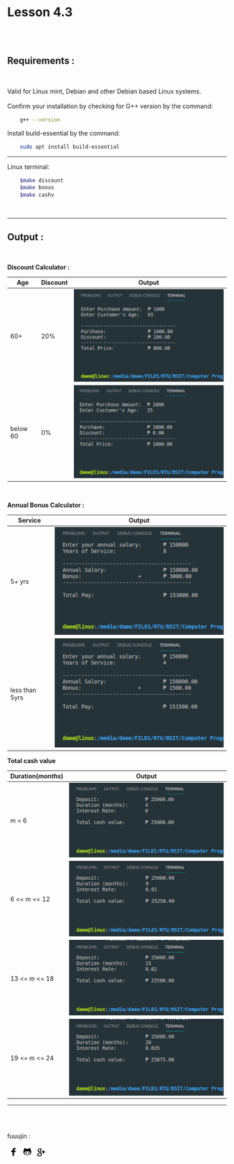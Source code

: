 # Lesson 4.3
<br/><br/>

## Requirements :

<br/>

Valid for Linux mint, Debian and other Debian based Linux systems.
<br/><br/>
Confirm your installation by checking for G++ version by the command:
```bash
    g++ --version
```
Install build-essential by the command:
```bash
    sudo apt install build-essential
```

---

Linux terminal:
```bash
    $make discount
    $make bonus
    $make cashv
```
<br/>

---

## **Output :**

<br/>


**Discount Calculator :**


| Age      | Discount    |    Output                                |               
|----------|-------------|------------------------------------------|
| 60+      | 20%         |  ![image](./res/with_discount.png)       |
| below 60 | 0%          |   ![image](./res/without_discount.png)   |


<br/>

**Annual Bonus Calculator :**

| Service        |    Output                                |               
|----------------|------------------------------------------|
| 5+ yrs         |  ![image](./res/working_5yrs_plus.png)   |
| less than 5yrs |  ![image](./res/working_5yrs_less.png)   |



**Total cash value**

| Duration(_months_)|    Output                                    |               
|-------------------|----------------------------------------------|
|       m < 6       |  ![image](./res/cashval_m-less-6_.png)       |
|  6 <= m <= 12     |  ![image](./res/cashval_m-between-6-12.png)  |
| 13 <= m <= 18     |  ![image](./res/cashval_m-between-13-18.png) |
| 19 <= m <= 24     |  ![image](./res/cashval_m-between-19-24.png) |



---
<br/><br/>


fuuujin :

[![alt text][1.1]][1]
[![alt text][1.2]][1]
[![alt text][1.3]][1]


[1.1]: ./res/icon/facebook.png
[1.2]: ./res/icon/github.png
[1.3]: ./res/icon/google-plus.png

[1]: https://www.facebook.com/daee1910
[2]: https://github.com/fuuujin
[3]: acebo.dale@gmail.com
